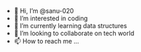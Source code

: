 - 👋 Hi, I’m @sanu-020
- 👀 I’m interested in coding
- 🌱 I’m currently learning data structures
- 💞️ I’m looking to collaborate on tech world
- 📫 How to reach me ...

<!---
sanu-020/sanu-020 is a ✨ special ✨ repository because its `README.md` (this file) appears on your GitHub profile.
You can click the Preview link to take a look at your changes.
--->
